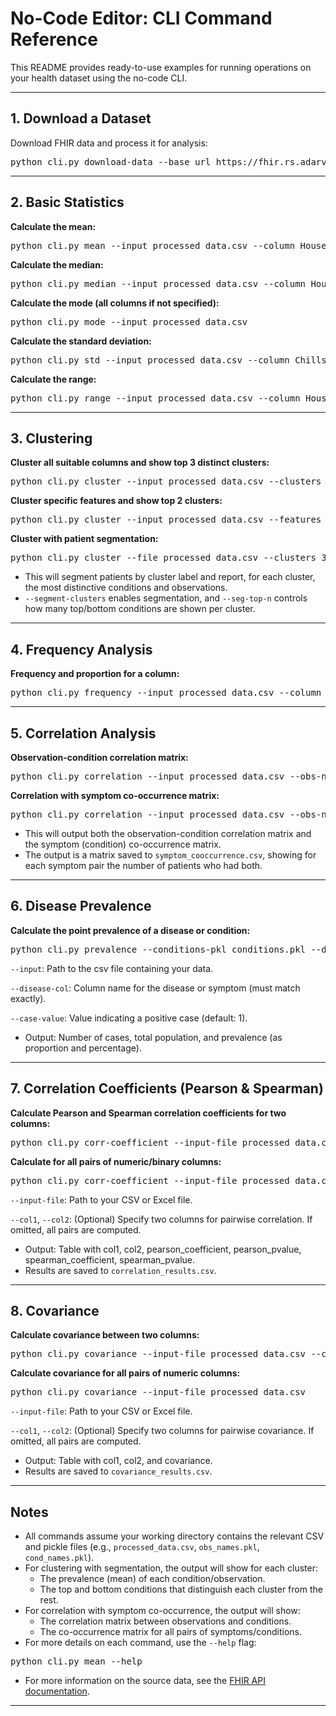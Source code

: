 # No-Code Editor: CLI Command Reference

This README provides ready-to-use examples for running operations on your health dataset using the no-code CLI.

---

## 1. Download a Dataset

Download FHIR data and process it for analysis:

<pre>python cli.py download-data --base_url https://fhir.rs.adarv.in/fhir --dataset_name LeptoDemo</pre>


---

## 2. Basic Statistics

**Calculate the mean:**

<pre>python cli.py mean --input processed_data.csv --column House</pre>

**Calculate the median:**

<pre>python cli.py median --input processed_data.csv --column House</pre>

**Calculate the mode (all columns if not specified):**

<pre>python cli.py mode --input processed_data.csv</pre>

**Calculate the standard deviation:**

<pre>python cli.py std --input processed_data.csv --column Chills</pre>

**Calculate the range:**

<pre>python cli.py range --input processed_data.csv --column House</pre>

---

## 3. Clustering

**Cluster all suitable columns and show top 3 distinct clusters:**

<pre>python cli.py cluster --input processed_data.csv --clusters 3 --topx 3</pre>

**Cluster specific features and show top 2 clusters:**

<pre>python cli.py cluster --input processed_data.csv --features gender,Chills --clusters 3 --topx 2</pre>

**Cluster with patient segmentation:**

<pre>python cli.py cluster --file processed_data.csv --clusters 3 --topx 3 --segment-clusters --obs-names-path obs_names.pkl --cond-names-path cond_names.pkl --seg-top-n 5</pre>

- This will segment patients by cluster label and report, for each cluster, the most distinctive conditions and observations.
- `--segment-clusters` enables segmentation, and `--seg-top-n` controls how many top/bottom conditions are shown per cluster.

---

## 4. Frequency Analysis

**Frequency and proportion for a column:**

<pre>python cli.py frequency --input processed_data.csv --column Gender --proportion</pre>

---

## 5. Correlation Analysis

**Observation-condition correlation matrix:**

<pre>python cli.py correlation --input processed_data.csv --obs-names-path obs_names.pkl --cond-names-path cond_names.pkl</pre>

**Correlation with symptom co-occurrence matrix:**

<pre>python cli.py correlation --input processed_data.csv --obs-names-path obs_names.pkl --cond-names-path cond_names.pkl --symptom-cooccurrence</pre>

- This will output both the observation-condition correlation matrix and the symptom (condition) co-occurrence matrix.
- The output is a matrix saved to `symptom_cooccurrence.csv`, showing for each symptom pair the number of patients who had both.

---

## 6. Disease Prevalence

**Calculate the point prevalence of a disease or condition:**

<pre>python cli.py prevalence --conditions-pkl conditions.pkl --disease-col "Type of symptoms [Jaundice]" --case-value 1</pre>

`--input`: Path to the csv file containing your data.

`--disease-col`: Column name for the disease or symptom (must match exactly).

`--case-value`: Value indicating a positive case (default: 1).

- Output: Number of cases, total population, and prevalence (as proportion and percentage).

---

## 7. Correlation Coefficients (Pearson & Spearman)

**Calculate Pearson and Spearman correlation coefficients for two columns:**

<pre>python cli.py corr-coefficient --input-file processed_data.csv --col1 "Hepatocellular jaundice" --col2 "Chills"</pre>

**Calculate for all pairs of numeric/binary columns:**

<pre>python cli.py corr-coefficient --input-file processed_data.csv</pre>

`--input-file`: Path to your CSV or Excel file.

`--col1`, `--col2`: (Optional) Specify two columns for pairwise correlation. If omitted, all pairs are computed.

- Output: Table with col1, col2, pearson_coefficient, pearson_pvalue, spearman_coefficient, spearman_pvalue.
- Results are saved to `correlation_results.csv`.

---

## 8. Covariance
**Calculate covariance between two columns:**

<pre>python cli.py covariance --input-file processed_data.csv --col1 "Hepatocellular jaundice" --col2 "Livestock farmer"</pre>

**Calculate covariance for all pairs of numeric columns:**

<pre>python cli.py covariance --input-file processed_data.csv</pre>

`--input-file`: Path to your CSV or Excel file.

`--col1`, `--col2`: (Optional) Specify two columns for pairwise covariance. If omitted, all pairs are computed.

- Output: Table with col1, col2, and covariance.
- Results are saved to `covariance_results.csv`.

---

## Notes

- All commands assume your working directory contains the relevant CSV and pickle files (e.g., `processed_data.csv`, `obs_names.pkl`, `cond_names.pkl`).
- For clustering with segmentation, the output will show for each cluster:
  - The prevalence (mean) of each condition/observation.
  - The top and bottom conditions that distinguish each cluster from the rest.
- For correlation with symptom co-occurrence, the output will show:
  - The correlation matrix between observations and conditions.
  - The co-occurrence matrix for all pairs of symptoms/conditions.
- For more details on each command, use the `--help` flag:

<pre>python cli.py mean --help</pre>

- For more information on the source data, see the [FHIR API documentation](https://fhir.rs.adarv.in/fhir).

---
